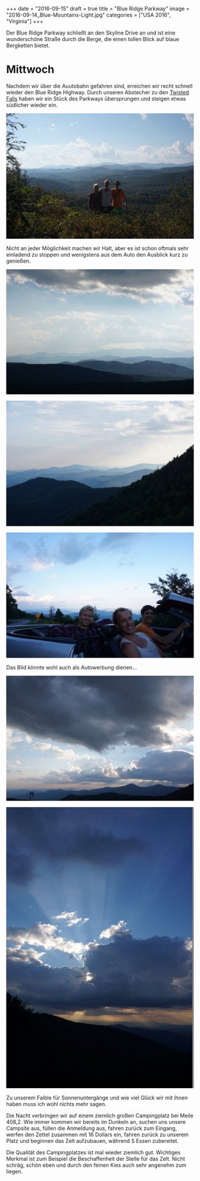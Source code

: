 +++
date = "2016-09-15"
draft = true
title = "Blue Ridge Parkway"
image = "2016-09-14_Blue-Mountains-Light.jpg"
categories = ["USA 2016", "Virginia"]
+++

Der Blue Ridge Parkway schließt an den Skyline Drive an 
und ist eine wunderschöne Straße durch die Berge,
die einen tollen Blick auf blaue Bergketten bietet. 

# Mittwoch

Nachdem wir über die Auutobahn gefahren sind, 
erreichen wir recht schnell wieder den Blue Ridge Highway. 
Durch unseren Abstecher zu den [Twisted Falls](/content/usa-2016/37-38_Twisted-Falls)
haben wir ein Stück des Parkways übersprungen und steigen etwas südlicher wieder ein.

![Blue Mountains S A J](/images/2016-09-14_Blue-Mountains-S-A-J.jpg)

Nicht an jeder Möglichkeit machen wir Halt,
aber es ist schon oftmals sehr einladend zu stoppen 
und wenigstens aus dem Auto den Ausblick kurz zu genießen. 


![Blaue Bergketten](/images/2016-09-14_Blaue-Bergketten.jpg)

![Blue-Mountains](/images/2016-09-14_Blue-Mountains.jpg)

![Blue Convertible S A J](/images/2016-09-14_Blue-Convertible-S-A-J.jpg)

Das Bild könnte wohl auch als Autowerbung dienen...

![Blue Mountains Light](/images/2016-09-14_Blue-Mountains-Light.jpg)

![Sunset Light](/images/2016-09-14_Sunset-Light.jpg)

Zu unserem Faible für Sonnenuntergänge 
und wie viel Glück wir mit ihnen haben 
muss ich wohl nichts mehr sagen. 

Die Nacht verbringen wir auf einem ziemlich großen Campingplatz bei Meile 408,2. 
Wie immer kommen wir bereits im Dunkeln an, suchen uns unsere Campsite aus,
füllen die Anmeldung aus, fahren zurück zum Eingang, 
werfen den Zettel zusammen mit 16 Dollars ein,
fahren zurück zu unserem Platz und beginnen das Zelt aufzubauen, 
während S Essen zubereitet. 

Die Qualität des Campingplatzes ist mal wieder ziemlich gut.
Wichtiges Merkmal ist zum Beispiel die Beschaffenheit der Stelle für das Zelt. 
Nicht schräg, schön eben und durch den feinen Kies auch sehr angenehm zum liegen.